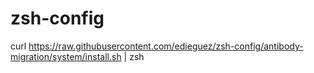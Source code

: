 # zsh-config
curl https://raw.githubusercontent.com/edieguez/zsh-config/antibody-migration/system/install.sh | zsh
